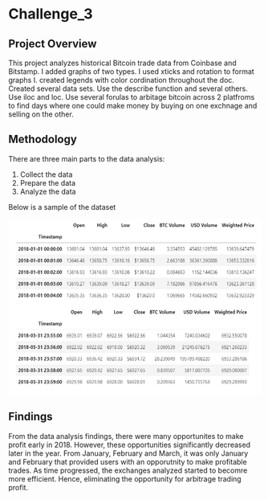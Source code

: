 # Challenge_3

## Project Overview
This project analyzes historical Bitcoin trade data from Coinbase and Bitstamp. I added graphs of two types. I used xticks and rotation to format graphs I. created legends with color cordination throughout the doc. Created several data sets. Use the describe function and several others. Use iloc and loc. Use several forulas to arbitage bitcoin across 2 platfroms to find days where one could make money by buying on one exchnage and selling on the other.

## Methodology
There are three main parts to the data analysis: 
1. Collect the data
2. Prepare the data 
3. Analyze the data

Below is a sample of the dataset

<img src="./photos/bitstamp_head_tail.PNG"  width="600" height="350">



## Findings
 From the data analysis findings, there were many opportunites to make profit early in 2018. However, these opportunities significantly decreased later in the year. From January, February and March, it was only January and February that provided users with an opporutnity to make profitable trades. As time progressed, the exchanges analyzed started to becomre more efficient. Hence, eliminating the opportunity for arbitrage trading profit. 





